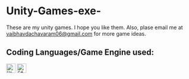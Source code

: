 # Unity-Games-exe-
These are my unity games. I hope you like them. Also, plase email me at vaibhavdachavaram06@gmail.com for more game ideas. 

## Coding Languages/Game Engine used:
<code><img height="25" src="https://res.cloudinary.com/practicaldev/image/fetch/s--TQQL6ooA--/c_limit%2Cf_auto%2Cfl_progressive%2Cq_auto%2Cw_880/https://unity.com/logo-unity-web.png" alt="Unity c#"></code>
<code><img height="25" src="https://iconape.com/wp-content/png_logo_vector/c-sharp-c-logo.png" alt="C#"></code>
